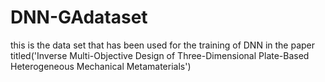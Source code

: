 # DNN-GAdataset
this is the data set that has been used for the training of DNN in the paper titled('Inverse Multi-Objective Design of Three-Dimensional Plate-Based Heterogeneous Mechanical Metamaterials')
